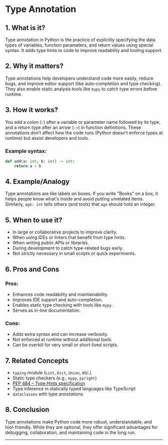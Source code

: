 # Type Annotation

## 1. What is it?
Type annotation in Python is the practice of explicitly specifying the data types of variables, function parameters, and return values using special syntax. It adds type hints to code to improve readability and tooling support.

## 2. Why it matters?
Type annotations help developers understand code more easily, reduce bugs, and improve editor support (like auto-completion and type checking). They also enable static analysis tools like `mypy` to catch type errors before runtime.

## 3. How it works?
You add a colon (`:`) after a variable or parameter name followed by its type, and a return type after an arrow (`->`) in function definitions. These annotations don’t affect how the code runs (Python doesn’t enforce types at runtime) but assist developers and tools.

### Example syntax:
```python
def add(a: int, b: int) -> int:
    return a + b
```

## 4. Example/Analogy
Type annotations are like labels on boxes. If you write "Books" on a box, it helps people know what's inside and avoid putting unrelated items. Similarly, `age: int` tells others (and tools) that `age` should hold an integer.

## 5. When to use it?
- In large or collaborative projects to improve clarity.
- When using IDEs or linters that benefit from type hints.
- When writing public APIs or libraries.
- During development to catch type-related bugs early.
- Not strictly necessary in small scripts or quick experiments.

## 6. Pros and Cons

### Pros:
- Enhances code readability and maintainability.
- Improves IDE support and auto-completion.
- Enables static type checking with tools like `mypy`.
- Serves as in-line documentation.

### Cons:
- Adds extra syntax and can increase verbosity.
- Not enforced at runtime without additional tools.
- Can be overkill for very small or short-lived scripts.

## 7. Related Concepts
- `typing` module (`List`, `Dict`, `Union`, etc.)
- Static type checkers (e.g., `mypy`, `pyright`)
- [PEP 484 – Type Hints specification](https://peps.python.org/pep-0484/)
- Type inference in statically typed languages like TypeScript
- `dataclasses` with type annotations

## 8. Conclusion
Type annotations make Python code more robust, understandable, and tool-friendly. While they are optional, they offer significant advantages for debugging, collaboration, and maintaining code in the long run.

---

